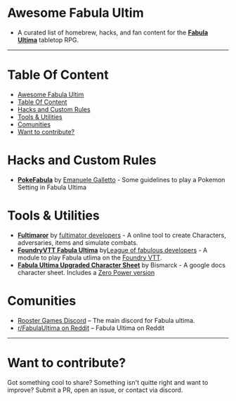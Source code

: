 # Awesome Fabula Ultim
- A curated list of homebrew, hacks, and fan content for the [**Fabula Ultima**](https://www.needgames.it/fabula-ultima/) tabletop RPG.
---
# Table Of Content
- [Awesome Fabula Ultim](#awesome-fabula-ultim)
- [Table Of Content](#table-of-content)
- [Hacks and Custom Rules](#hacks-and-custom-rules)
- [Tools \& Utilities](#tools--utilities)
- [Comunities](#comunities)
- [Want to contribute?](#want-to-contribute)


# Hacks and Custom Rules

- [**PokeFabula**](https://www.patreon.com/posts/pokemon-themed-59863144) by [Emanuele Galletto](https://www.patreon.com/roosterema) - Some guidelines to play a Pokemon Setting in Fabula Ultima


# Tools & Utilities

- [**Fultimaror**](https://fabula-ultima-helper.web.app/) by [fultimator developers](https://github.com/fultimator/fultimator?tab=readme-ov-file#project-contributors) -  A online tool to create Characters, adversaries, items and simulate combats.
- [**FoundryVTT Fabula Ultima**](https://github.com/League-of-Fabulous-Developers/FoundryVTT-Fabula-Ultima) by[League of fabulous developers](https://github.com/League-of-Fabulous-Developers) - A module to play Fabula utlima on the [Foundry VTT](https://foundryvtt.com/).
- [**Fabula Ultima Upgraded Character Sheet**](https://docs.google.com/spreadsheets/d/1R3XfXxqvFO8sGY42SisINvaJ4if7QmtKbeAXJYMKQRc/edit?usp=sharing) by Bismarck - A google docs character sheet. Includes a [Zero Power version](https://docs.google.com/spreadsheets/d/1pfeRxC79LaI6c0NYuFUpQb5d8dWvzgAsRcrxQwNmfzU/edit?usp=sharing)

# Comunities

- [Rooster Games Discord](https://discord.com/invite/G9qGbn2) – The main discord for Fabula ultima.  
- [r/FabulaUltima on Reddit](https://www.reddit.com/r/fabulaultima/) – Fabula Ultima on Reddit

---

# Want to contribute?

Got something cool to share? Something isn't quitte right and want to improve? Submit a PR, open an issue, or contact via discord.
